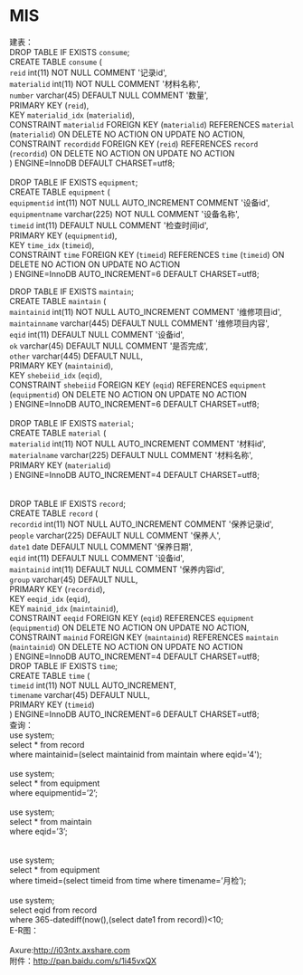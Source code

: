 # MIS

建表：<br/>
DROP TABLE IF EXISTS `consume`;<br/>
CREATE TABLE `consume` (<br/>
  `reid` int(11) NOT NULL COMMENT '记录id',<br/>
  `materialid` int(11) NOT NULL COMMENT '材料名称',<br/>
  `number` varchar(45) DEFAULT NULL COMMENT '数量',<br/>
  PRIMARY KEY (`reid`),<br/>
  KEY `materialid_idx` (`materialid`),<br/>
  CONSTRAINT `materialid` FOREIGN KEY (`materialid`) REFERENCES `material` (`materialid`) ON DELETE NO ACTION ON UPDATE NO ACTION,<br/>
  CONSTRAINT `recordidd` FOREIGN KEY (`reid`) REFERENCES `record` (`recordid`) ON DELETE NO ACTION ON UPDATE NO ACTION<br/>
) ENGINE=InnoDB DEFAULT CHARSET=utf8;<br/>
<br/>
DROP TABLE IF EXISTS `equipment`;<br/>
CREATE TABLE `equipment` (<br/>
  `equipmentid` int(11) NOT NULL AUTO_INCREMENT COMMENT '设备id',<br/>
  `equipmentname` varchar(225) NOT NULL COMMENT '设备名称',<br/>
  `timeid` int(11) DEFAULT NULL COMMENT '检查时间id',<br/>
  PRIMARY KEY (`equipmentid`),<br/>
  KEY `time_idx` (`timeid`),<br/>
  CONSTRAINT `time` FOREIGN KEY (`timeid`) REFERENCES `time` (`timeid`) ON DELETE NO ACTION ON UPDATE NO ACTION<br/>
) ENGINE=InnoDB AUTO_INCREMENT=6 DEFAULT CHARSET=utf8;<br/>

DROP TABLE IF EXISTS `maintain`;<br/>
CREATE TABLE `maintain` (<br/>
  `maintainid` int(11) NOT NULL AUTO_INCREMENT COMMENT '维修项目id',<br/>
  `maintainname` varchar(445) DEFAULT NULL COMMENT '维修项目内容',<br/>
  `eqid` int(11) DEFAULT NULL COMMENT '设备id',<br/>
  `ok` varchar(45) DEFAULT NULL COMMENT '是否完成',<br/>
  `other` varchar(445) DEFAULT NULL,<br/>
  PRIMARY KEY (`maintainid`),<br/>
  KEY `shebeiid_idx` (`eqid`),<br/>
  CONSTRAINT `shebeiid` FOREIGN KEY (`eqid`) REFERENCES `equipment` (`equipmentid`) ON DELETE NO ACTION ON UPDATE NO ACTION<br/>
) ENGINE=InnoDB AUTO_INCREMENT=6 DEFAULT CHARSET=utf8;<br/>
<br/>
DROP TABLE IF EXISTS `material`;<br/>
CREATE TABLE `material` (<br/>
  `materialid` int(11) NOT NULL AUTO_INCREMENT COMMENT '材料id',<br/>
  `materialname` varchar(225) DEFAULT NULL COMMENT '材料名称',<br/>
  PRIMARY KEY (`materialid`)<br/>
) ENGINE=InnoDB AUTO_INCREMENT=4 DEFAULT CHARSET=utf8;<br/>
<br/>
<br/>
DROP TABLE IF EXISTS `record`;<br/>
CREATE TABLE `record` (<br/>
  `recordid` int(11) NOT NULL AUTO_INCREMENT COMMENT '保养记录id',<br/>
  `people` varchar(225) DEFAULT NULL COMMENT '保养人',<br/>
  `date1` date DEFAULT NULL COMMENT '保养日期',<br/>
  `eqid` int(11) DEFAULT NULL COMMENT '设备id',<br/>
  `maintainid` int(11) DEFAULT NULL COMMENT '保养内容id',<br/>
  `group` varchar(45) DEFAULT NULL,<br/>
  PRIMARY KEY (`recordid`),<br/>
  KEY `eeqid_idx` (`eqid`),<br/>
  KEY `mainid_idx` (`maintainid`),<br/>
  CONSTRAINT `eeqid` FOREIGN KEY (`eqid`) REFERENCES `equipment` (`equipmentid`) ON DELETE NO ACTION ON UPDATE NO ACTION,<br/>
  CONSTRAINT `mainid` FOREIGN KEY (`maintainid`) REFERENCES `maintain` (`maintainid`) ON DELETE NO ACTION ON UPDATE NO ACTION<br/>
) ENGINE=InnoDB AUTO_INCREMENT=4 DEFAULT CHARSET=utf8;<br/>
DROP TABLE IF EXISTS `time`;<br/>
CREATE TABLE `time` (<br/>
  `timeid` int(11) NOT NULL AUTO_INCREMENT,<br/>
  `timename` varchar(45) DEFAULT NULL,<br/>
  PRIMARY KEY (`timeid`)<br/>
) ENGINE=InnoDB AUTO_INCREMENT=6 DEFAULT CHARSET=utf8;
<br/>
查询：<br/>
use system;<br/>
select * from record<br/>
where maintainid=(select maintainid from maintain where eqid='4');<br/>
<br/>
use system;<br/>
select * from equipment<br/>
where equipmentid=’2’;<br/>
<br/>
use system;<br/>
select * from maintain<br/>
where eqid=’3’;<br/>
<br/>
<br/>
use system;<br/>
select * from equipment<br/>
where timeid=(select timeid from time where timename=’月检’);<br/>
<br/>
use system;<br/>
select eqid from record<br/>
where 365-datediff(now(),(select date1 from record))<10;<br/>
E-R图：<br/>
<br/>
Axure:http://i03ntx.axshare.com<br/>
附件：http://pan.baidu.com/s/1i45vxQX<br/>

